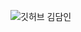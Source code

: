 ![깃허브 김담인](https://user-images.githubusercontent.com/61109660/160546502-835e5d29-6261-429a-b2f3-7dbaf8f8733d.png)

